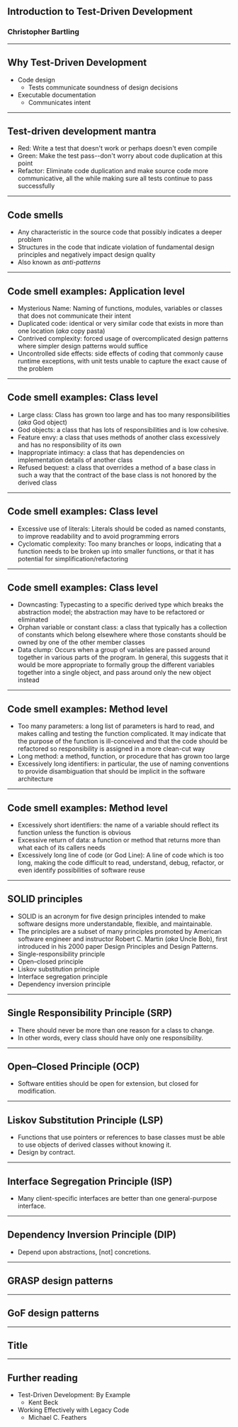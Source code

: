 ## Introduction to Test-Driven Development
### Christopher Bartling

---

## Why Test-Driven Development
- Code design
	- Tests communicate soundness of design decisions
- Executable documentation
	- Communicates intent

---

## Test-driven development mantra

- Red: Write a test that doesn't work or perhaps doesn't even compile
- Green: Make the test pass--don't worry about code duplication at this point
- Refactor: Eliminate code duplication and make source code more communicative, all the while making sure all tests continue to pass successfully

---

## Code smells

- Any characteristic in the source code that possibly indicates a deeper problem
- Structures in the code that indicate violation of fundamental design principles and negatively impact design quality
- Also known as _anti-patterns_

---

## Code smell examples: Application level

- Mysterious Name: Naming of functions, modules, variables or classes that does not communicate their intent
- Duplicated code: identical or very similar code that exists in more than one location (_aka_ copy pasta)
- Contrived complexity: forced usage of overcomplicated design patterns where simpler design patterns would suffice
- Uncontrolled side effects: side effects of coding that commonly cause runtime exceptions, with unit tests unable to capture the exact cause of the problem


---

## Code smell examples: Class level

- Large class: Class has grown too large and has too many responsibilities (_aka_ God object)
- God objects: a class that has lots of responsibilities and is low cohesive.
- Feature envy: a class that uses methods of another class excessively and has no responsibility of its own
- Inappropriate intimacy: a class that has dependencies on implementation details of another class
- Refused bequest: a class that overrides a method of a base class in such a way that the contract of the base class is not honored by the derived class 


---

## Code smell examples: Class level

- Excessive use of literals: Literals should be coded as named constants, to improve readability and to avoid programming errors 
- Cyclomatic complexity: Too many branches or loops, indicating that a function needs to be broken up into smaller functions, or that it has potential for simplification/refactoring


---

## Code smell examples: Class level
- Downcasting: Typecasting to a specific derived type which breaks the abstraction model; the abstraction may have to be refactored or eliminated
- Orphan variable or constant class: a class that typically has a collection of constants which belong elsewhere where those constants should be owned by one of the other member classes
- Data clump: Occurs when a group of variables are passed around together in various parts of the program. In general, this suggests that it would be more appropriate to formally group the different variables together into a single object, and pass around only the new object instead


---

## Code smell examples: Method level

- Too many parameters: a long list of parameters is hard to read, and makes calling and testing the function complicated. It may indicate that the purpose of the function is ill-conceived and that the code should be refactored so responsibility is assigned in a more clean-cut way
- Long method: a method, function, or procedure that has grown too large
- Excessively long identifiers: in particular, the use of naming conventions to provide disambiguation that should be implicit in the software architecture


---

## Code smell examples: Method level

- Excessively short identifiers: the name of a variable should reflect its function unless the function is obvious
- Excessive return of data: a function or method that returns more than what each of its callers needs
- Excessively long line of code (or God Line): A line of code which is too long, making the code difficult to read, understand, debug, refactor, or even identify possibilities of software reuse


---

## SOLID principles
- SOLID is an acronym for five design principles intended to make software designs more understandable, flexible, and maintainable. 
- The principles are a subset of many principles promoted by American software engineer and instructor Robert C. Martin (_aka_ Uncle Bob), first introduced in his 2000 paper Design Principles and Design Patterns.
- Single-responsibility principle
- Open–closed principle
- Liskov substitution principle
- Interface segregation principle
- Dependency inversion principle

--- 


## Single Responsibility Principle (SRP)

- There should never be more than one reason for a class to change.
- In other words, every class should have only one responsibility.

---


## Open–Closed Principle (OCP)

- Software entities should be open for extension, but closed for modification.

---


## Liskov Substitution Principle (LSP)

- Functions that use pointers or references to base classes must be able to use objects of derived classes without knowing it.
- Design by contract.

---


## Interface Segregation Principle (ISP)

- Many client-specific interfaces are better than one general-purpose interface.

---


## Dependency Inversion Principle (DIP)

- Depend upon abstractions, [not] concretions.

---

## GRASP design patterns


---

## GoF design patterns


---

## Title


---

## Further reading

- Test-Driven Development: By Example
	- Kent Beck
- Working Effectively with Legacy Code
	- Michael C. Feathers
